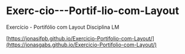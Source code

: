 # Exerc-cio---Portif-lio-com-Layout
Exercício - Portifólio com Layout Disciplina LM

[https://jonasifpb.github.io/Exercicio-Portifolio-com-Layout/](https://jonasgabs.github.io/Exercicio-Portifolio-com-Layout/)
